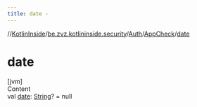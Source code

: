 ```yaml
---
title: date -
---
```

//[KotlinInside](../../../index.md)/[be.zvz.kotlininside.security](../../index.md)/[Auth](../index.md)/[AppCheck](index.md)/[date](date.md)



# date  
[jvm]  
Content  
val [date](date.md): [String](https://kotlinlang.org/api/latest/jvm/stdlib/kotlin/-string/index.html)? = null  




